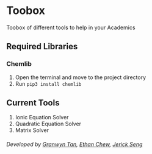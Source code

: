 # Toobox
Toobox of different tools to help in your Academics

## Required Libraries 
### Chemlib
1. Open the terminal and move to the project directory
2. Run ```pip3 install chemlib```

## Current Tools
1. Ionic Equation Solver
2. Quadratic Equation Solver
3. Matrix Solver

###### Developed by [Granwyn Tan](granwyntan.github.io), [Ethan Chew](www.ethanchew.com), [Jerick Seng](jer123se12.github.io)